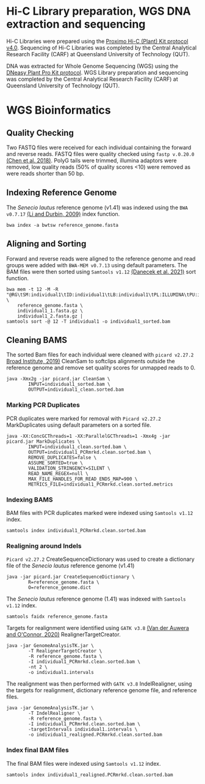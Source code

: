 # Hi-C Library preparation, WGS DNA extraction and sequencing
Hi-C Libraries were prepared using the [Proximo Hi-C (Plant) Kit protocol v4.0](https://github.com/KathleenMcLay/Honours_research_project/blob/main/Laboratory/Proximo_Hi-C_Plant_Kit_Protocol_v4.0_20210208.pdf). 
Sequencing of Hi-C Libraries was completed by the Central Analytical Research Facility (CARF) at Queensland University of Technology (QUT).

DNA was extracted for Whole Genome Sequencing (WGS) using the [DNeasy Plant Pro Kit protocol](https://github.com/KathleenMcLay/Honours_research_project/blob/main/Laboratory/DNeasy%20Plant%20Pro%20Kit%20Protocol.pdf).
WGS Library preparation and sequencing was completed by the Central Analytical Research Facility (CARF) at Queensland University of Technology (QUT).

# WGS Bioinformatics  

## Quality Checking 

Two FASTQ files were received for each individual containing the forward and reverse reads. FASTQ files were quality checked using ```fastp v.0.20.0``` [(Chen et al. 2018)](https://academic.oup.com/bioinformatics/article/34/17/i884/5093234). PolyG tails were trimmed, illumina adaptors were removed, low quality reads (50% of quality scores <10) were removed as were reads shorter than 50 bp. 

## Indexing Reference Genome

The *Senecio lautus* reference genome (v1.41) was indexed using the ```BWA v0.7.17``` [(Li and Durbin, 2009)](https://academic.oup.com/bioinformatics/article/25/14/1754/225615) index function.

```
bwa index -a bwtsw reference_genome.fasta
```

## Aligning and Sorting 

Forward and reverse reads were aligned to the reference genome and read groups were added with ```BWA-MEM v0.7.13``` using default parameters. The BAM files were then sorted using ```Samtools v1.12``` [(Danecek et al. 2021)](https://academic.oup.com/gigascience/article/10/2/giab008/6137722) sort function.

```
bwa mem -t 12 -M -R "@RG\tSM:individual1\tID:individual1\tLB:individual1\tPL:ILLUMINA\tPU:individual1" \  
    reference_genome.fasta \
    individual1_1.fasta.gz \
    individual1_2.fasta.gz |
samtools sort -@ 12 -T individual1 -o individual1_sorted.bam
```

## Cleaning BAMS

The sorted Bam files for each individual were cleaned with ```picard v2.27.2``` [Broad Institute, 2019)](http://broadinstitute.github.io/picard/) CleanSam to softclips alignments outside the reference genome and remove set quality scores for unmapped reads to 0.

```
java -Xmx2g -jar picard.jar CleanSam \
        INPUT=individual1_sorted.bam \
        OUTPUT=individual1_clean.sorted.bam
```

### Marking PCR Duplicates 

PCR duplicates were marked for removal with ```Picard v2.27.2``` MarkDuplicates using default parameters on a sorted file. 

```
java -XX:ConcGCThreads=1 -XX:ParallelGCThreads=1 -Xmx4g -jar picard.jar MarkDuplicates \
        INPUT=individual1_clean.sorted.bam \
        OUTPUT=individual1_PCRmrkd.clean.sorted.bam \
        REMOVE_DUPLICATES=false \
        ASSUME_SORTED=true \
        VALIDATION_STRINGENCY=SILENT \
        READ_NAME_REGEX=null \
        MAX_FILE_HANDLES_FOR_READ_ENDS_MAP=900 \
        METRICS_FILE=individual1_PCRmrkd.clean.sorted.metrics
```

### Indexing BAMS 

BAM files with PCR duplicates marked were indexed using ```Samtools v1.12``` index.

```
samtools index individual1_PCRmrkd.clean.sorted.bam
```

### Realigning around Indels 

```Picard v2.27.2``` CreateSequenceDictionary was used to create a dictionary file of the *Senecio lautus* reference genome (v1.41)

```
java -jar picard.jar CreateSequenceDictionary \
        R=reference_genome.fasta \
        O=reference_genome.dict
```

The *Senecio lautus* reference genome (1.41) was indexed with ```Samtools v1.12``` index. 

```
samtools faidx reference_genome.fasta
```

Targets for realignment were identified using ```GATK v3.8``` [(Van der Auwera and O'Connor, 2020)](https://www.oreilly.com/library/view/genomics-in-the/9781491975183/) RealignerTargetCreator.

```
java -jar GenomeAnalysisTK.jar \
        -T RealignerTargetCreator \
        -R reference_genome.fasta \
        -I individual1_PCRmrkd.clean.sorted.bam \
        -nt 2 \
        -o individual1.intervals
```

The realignment was then performed with ```GATK v3.8``` IndelRealigner, using the targets for realignment, dictionary reference genome file, and reference files. 

```
java -jar GenomeAnalysisTK.jar \
        -T IndelRealigner \
        -R reference_genome.fasta \
        -I individual1_PCRmrkd.clean.sorted.bam \
        -targetIntervals individual1.intervals \
        -o individual1_realigned.PCRmrkd.clean.sorted.bam
```

### Index final BAM files

The final BAM files were indexed using ```Samtools v1.12``` index.

```
samtools index individual1_realigned.PCRmrkd.clean.sorted.bam
```
